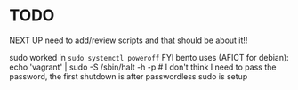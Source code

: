 # TODO

NEXT UP need to add/review scripts and that should be about it!!

sudo worked in `sudo systemctl poweroff`
  FYI bento uses (AFICT for debian):
    echo 'vagrant' | sudo -S /sbin/halt -h -p
    # I don't think I need to pass the password, the first shutdown is after passwordless sudo is setup
